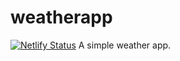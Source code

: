 # weatherapp
[![Netlify Status](https://api.netlify.com/api/v1/badges/0ebece9b-38d2-448c-9b5e-6d4bf3e4037c/deploy-status)](https://app.netlify.com/sites/weatherbyro/deploys)
A simple weather app.